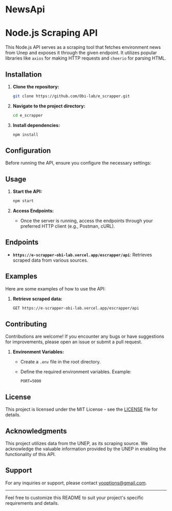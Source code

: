 # NewsApi

# Node.js Scraping API

This Node.js API serves as a scraping tool that fetches environment news from Unep and exposes it through the given endpoint. It utilizes popular libraries like `axios` for making HTTP requests and `cheerio` for parsing HTML.

## Installation

1. **Clone the repository:**
   ```bash
   git clone https://github.com/Obi-lab/e_scrapper.git
   ```

2. **Navigate to the project directory:**
   ```bash
   cd e_scrapper
   ```

3. **Install dependencies:**
   ```bash
   npm install
   ```

## Configuration

Before running the API, ensure you configure the necessary settings:

## Usage

1. **Start the API:**
   ```bash
   npm start
   ```

2. **Access Endpoints:**
   - Once the server is running, access the endpoints through your preferred HTTP client (e.g., Postman, cURL).

## Endpoints

- **`https://e-scrapper-obi-lab.vercel.app/escrapper/api`**: Retrieves scraped data from various sources.

## Examples

Here are some examples of how to use the API:

1. **Retrieve scraped data:**

   ```bash
   GET https://e-scrapper-obi-lab.vercel.app/escrapper/api
   ```

## Contributing

Contributions are welcome! If you encounter any bugs or have suggestions for improvements, please open an issue or submit a pull request.

1. **Environment Variables:**
   - Create a `.env` file in the root directory.
   - Define the required environment variables. Example:

     ```
     PORT=5000
     ```

## License

This project is licensed under the MIT License - see the [LICENSE](LICENSE) file for details.

## Acknowledgments

This project utilizes data from the UNEP, as its scraping source. We acknowledge the valuable information provided by the UNEP in enabling the functionality of this API.


## Support

For any inquiries or support, please contact [yooptions@gmail.com](mailto:your-email@example.com).

---

Feel free to customize this README to suit your project's specific requirements and details.